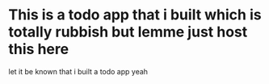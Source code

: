 # This is a todo app that i built which is totally rubbish but lemme just host this here 
let it be known that i built a todo app yeah

